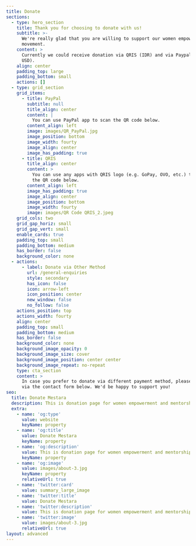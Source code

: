 ```yaml
---
title: Donate
sections:
  - type: hero_section
    title: Thank you for choosing to donate with us!
    subtitle: >-
      We're really glad that you are willing to support our women empowerment
      movement.
    content: >
      Currently we could receive donation via QRIS (IDR) and via Paypal (EUR or
      USD).
    align: center
    padding_top: large
    padding_bottom: small
    actions: []
  - type: grid_section
    grid_items:
      - title: PayPal
        subtitle: null
        title_align: center
        content: |
          You can use PayPal app to scan the QR code below.
        content_align: left
        image: images/QR_PayPal.jpg
        image_position: bottom
        image_width: fourty
        image_align: center
        image_has_padding: true
      - title: QRIS
        title_align: center
        content: >
          You can use any apps with QRIS logo (e.g. GoPay, OVO, etc.) to scan
          the QR code below.
        content_align: left
        image_has_padding: true
        image_align: center
        image_position: bottom
        image_width: fourty
        image: images/QR Code QRIS_2.jpeg
    grid_cols: two
    grid_gap_horiz: small
    grid_gap_vert: small
    enable_cards: true
    padding_top: small
    padding_bottom: medium
    has_border: false
    background_color: none
  - actions:
      - label: Donate via Other Method
        url: /general-enquiries
        style: secondary
        has_icon: false
        icon: arrow-left
        icon_position: center
        new_window: false
        no_follow: false
    actions_position: top
    actions_width: fourty
    align: center
    padding_top: small
    padding_bottom: medium
    has_border: false
    background_color: none
    background_image_opacity: 0
    background_image_size: cover
    background_image_position: center center
    background_image_repeat: no-repeat
    type: cta_section
    content: >
      In case you prefer to donate via different payment method, please reach us
      via the contact form below. We'd be happy to support you!
seo:
  title: Donate Mestara
  description: This is donation page for women empowerment and mentorship program
  extra:
    - name: 'og:type'
      value: website
      keyName: property
    - name: 'og:title'
      value: Donate Mestara
      keyName: property
    - name: 'og:description'
      value: This is donation page for women empowerment and mentorship program
      keyName: property
    - name: 'og:image'
      value: images/about-3.jpg
      keyName: property
      relativeUrl: true
    - name: 'twitter:card'
      value: summary_large_image
    - name: 'twitter:title'
      value: Donate Mestara
    - name: 'twitter:description'
      value: This is donation page for women empowerment and mentorship program
    - name: 'twitter:image'
      value: images/about-3.jpg
      relativeUrl: true
layout: advanced
---
```

